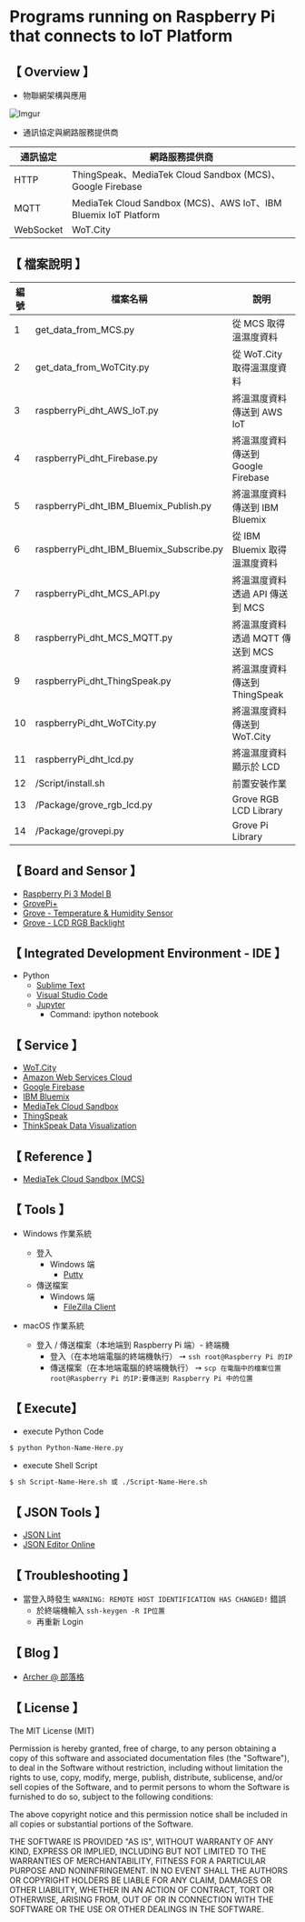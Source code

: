# Programs running on Raspberry Pi that connects to IoT Platform
     
## 【 Overview 】
           
* 物聯網架構與應用
 
![Imgur](http://i.imgur.com/pZykKHV.png)

* 通訊協定與網路服務提供商

| 通訊協定 | 網路服務提供商 |
|---|---|
| HTTP | ThingSpeak、MediaTek Cloud Sandbox (MCS)、Google Firebase |
| MQTT | MediaTek Cloud Sandbox (MCS)、AWS IoT、IBM Bluemix IoT Platform |
| WebSocket | WoT.City |

## 【 檔案說明 】

| 編號 | 檔案名稱 |  說明 |
|---|---|---|
| 1 | get_data_from_MCS.py | 從 MCS 取得溫濕度資料 |
| 2 | get_data_from_WoTCity.py | 從 WoT.City 取得溫濕度資料 |
| 3 | raspberryPi_dht_AWS_IoT.py | 將溫濕度資料傳送到 AWS IoT |
| 4 | raspberryPi_dht_Firebase.py | 將溫濕度資料傳送到 Google Firebase |
| 5 | raspberryPi_dht_IBM_Bluemix_Publish.py | 將溫濕度資料傳送到 IBM Bluemix |
| 6 | raspberryPi_dht_IBM_Bluemix_Subscribe.py | 從 IBM Bluemix 取得溫濕度資料 |
| 7 | raspberryPi_dht_MCS_API.py | 將溫濕度資料透過 API 傳送到 MCS |
| 8 | raspberryPi_dht_MCS_MQTT.py | 將溫濕度資料透過 MQTT 傳送到 MCS |
| 9 | raspberryPi_dht_ThingSpeak.py | 將溫濕度資料傳送到 ThingSpeak |
| 10 | raspberryPi_dht_WoTCity.py | 將溫濕度資料傳送到 WoT.City |
| 11 | raspberryPi_dht_lcd.py | 將溫濕度資料顯示於 LCD |
| 12 | /Script/install.sh | 前置安裝作業 |
| 13 | /Package/grove_rgb_lcd.py | Grove RGB LCD Library |
| 14 | /Package/grovepi.py | Grove Pi Library |

## 【 Board and Sensor 】

* [Raspberry Pi 3 Model B](https://www.seeedstudio.com/Raspberry-Pi-3-Model-B-p-2625.html)
* [GrovePi+ ](https://www.seeedstudio.com/GrovePi%2B-p-2241.html)
* [Grove - Temperature & Humidity Sensor](https://www.seeedstudio.com/Grove-Temp%26Humi-Sensor-p-745.html)
* [Grove - LCD RGB Backlight](https://www.seeedstudio.com/Grove-LCD-RGB-Backlight-p-1643.html)

## 【 Integrated Development Environment - IDE 】

 * Python
   * [Sublime Text](https://www.sublimetext.com/)
   * [Visual Studio Code](https://code.visualstudio.com/b?utm_expid=101350005-27.GqBWbOBuSRqlazQC_nNSRg.1&utm_referrer=https%3A%2F%2Fwww.google.com.tw%2F)
   * [Jupyter](http://jupyter.org/)
     * Command: ipython notebook

## 【 Service 】

* [WoT.City](https://wotcity.com/)
* [Amazon Web Services Cloud](https://aws.amazon.com/tw/)
* [Google Firebase](https://firebase.google.com/)
* [IBM Bluemix](https://console.ng.bluemix.net/)
* [MediaTek Cloud Sandbox](https://mcs.mediatek.com)
* [ThingSpeak](https://thingspeak.com/)
* [ThinkSpeak Data Visualization](nrl.iis.sinica.edu.tw/LASS/PM25.php?site=III&city=台北市&district=信義區&channel=152239&apikey=9ND1FVDPKLQGPDRI)

## 【 Reference 】

* [MediaTek Cloud Sandbox (MCS)](https://mcs.mediatek.com/resources/zh-TW/latest/api_references/)

## 【 Tools 】
 * Windows 作業系統
   *  登入
      * Windows 端
        * [Putty](https://the.earth.li/~sgtatham/putty/latest/x86/putty.exe)
   *  傳送檔案 
      * Windows 端
        * [FileZilla Client](https://filezilla-project.org/)

 * macOS 作業系統
   *  登入 / 傳送檔案（本地端到 Raspberry Pi 端）- 終端機
      * 登入（在本地端電腦的終端機執行） ➙ ```ssh root@Raspberry Pi 的IP```
      * 傳送檔案（在本地端電腦的終端機執行） ➙ ```scp 在電腦中的檔案位置 root@Raspberry Pi 的IP:要傳送到 Raspberry Pi 中的位置```

## 【 Execute】

 * execute Python Code
```bash
$ python Python-Name-Here.py
```

 * execute Shell Script
```bash
$ sh Script-Name-Here.sh 或 ./Script-Name-Here.sh
```

## 【 JSON Tools 】
 * [JSON Lint](http://jsonlint.com/)
 * [JSON Editor Online](http://www.jsoneditoronline.org/)

## 【 Troubleshooting 】
 * 當登入時發生 ```WARNING: REMOTE HOST IDENTIFICATION HAS CHANGED!``` 錯誤
   * 於終端機輸入 ```ssh-keygen -R IP位置 ```
   * 再重新 Login
   
## 【 Blog 】
* [Archer @ 部落格](https://github.com/ArcherHuang/MyBlog/blob/master/README.md)

## 【 License 】

The MIT License (MIT)

Permission is hereby granted, free of charge, to any person obtaining a copy of this software and associated documentation files (the "Software"), to deal in the Software without restriction, including without limitation the rights to use, copy, modify, merge, publish, distribute, sublicense, and/or sell copies of the Software, and to permit persons to whom the Software is furnished to do so, subject to the following conditions:

The above copyright notice and this permission notice shall be included in all copies or substantial portions of the Software.

THE SOFTWARE IS PROVIDED "AS IS", WITHOUT WARRANTY OF ANY KIND, EXPRESS OR IMPLIED, INCLUDING BUT NOT LIMITED TO THE WARRANTIES OF MERCHANTABILITY, FITNESS FOR A PARTICULAR PURPOSE AND NONINFRINGEMENT. IN NO EVENT SHALL THE AUTHORS OR COPYRIGHT HOLDERS BE LIABLE FOR ANY CLAIM, DAMAGES OR OTHER LIABILITY, WHETHER IN AN ACTION OF CONTRACT, TORT OR OTHERWISE, ARISING FROM, OUT OF OR IN CONNECTION WITH THE SOFTWARE OR THE USE OR OTHER DEALINGS IN THE SOFTWARE.



 


